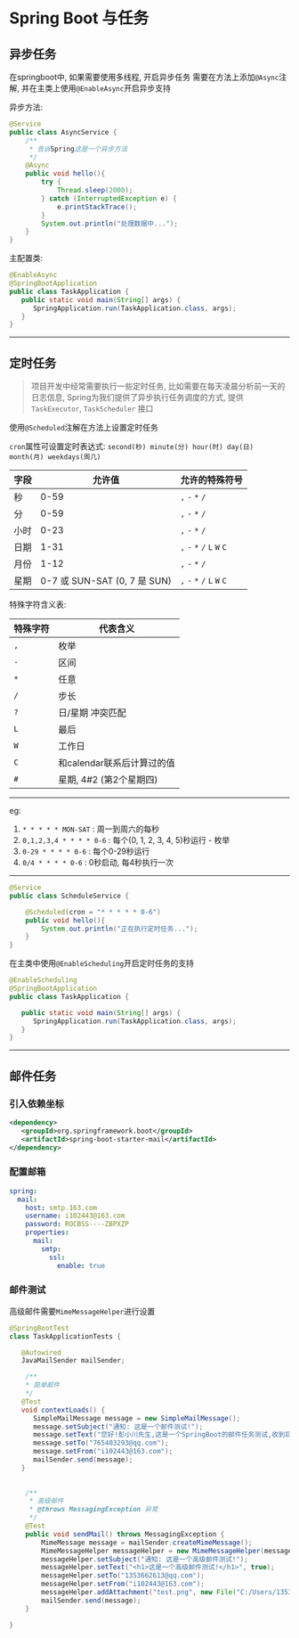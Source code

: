#  Spring Boot 与任务

## 异步任务

在springboot中, 如果需要使用多线程, 开启异步任务 需要在方法上添加`@Async`注解, 并在主类上使用`@EnableAsync`开启异步支持

异步方法:

```java
@Service
public class AsyncService {
    /**
     * 告诉Spring这是一个异步方法
     */
    @Async
    public void hello(){
        try {
            Thread.sleep(2000);
        } catch (InterruptedException e) {
            e.printStackTrace();
        }
        System.out.println("处理数据中...");
    }
}
```

主配置类:

```java
@EnableAsync
@SpringBootApplication
public class TaskApplication {
   public static void main(String[] args) {
      SpringApplication.run(TaskApplication.class, args);
   }
}
```

---

## 定时任务

> 项目开发中经常需要执行一些定时任务, 比如需要在每天凌晨分析前一天的日志信息, Spring为我们提供了异步执行任务调度的方式, 提供`TaskExecutor`, `TaskScheduler` 接口

使用`@Scheduled`注解在方法上设置定时任务

`cron`属性可设置定时表达式: `second(秒) minute(分) hour(时) day(日) month(月) weekdays(周几)`

| 字段 | 允许值                       | 允许的特殊符号                    |
| ---- | ---------------------------- | --------------------------------- |
| 秒   | 0-59                         | `,`  `-`  `*`  `/`                |
| 分   | 0-59                         | `,`  `-`  `*`  `/`                |
| 小时 | 0-23                         | `,`  `-`  `*`  `/`                |
| 日期 | 1-31                         | `,`  `-`  `*`  `/`  `L`  `W`  `C` |
| 月份 | 1-12                         | `,`  `-`  `*`  `/`                |
| 星期 | 0-7 或 SUN-SAT (0, 7 是 SUN) | `,`  `-`  `*`  `/`  `L`  `W`  `C` |

特殊字符含义表:

| 特殊字符 | 代表含义                   |
| -------- | -------------------------- |
| `,`      | 枚举                       |
| `-`      | 区间                       |
| `*`      | 任意                       |
| `/`      | 步长                       |
| `?`      | 日/星期 冲突匹配           |
| `L`      | 最后                       |
| `W`      | 工作日                     |
| `C`      | 和calendar联系后计算过的值 |
| `#`      | 星期, 4#2 (第2个星期四)    |

---

eg:

1. `* * * * * MON-SAT` :  周一到周六的每秒
2. `0,1,2,3,4 * * * * 0-6` : 每个(0, 1, 2, 3, 4, 5)秒运行 - 枚举
3. `0-29 * * * * 0-6` : 每个0-29秒运行
4. `0/4 * * * * 0-6` : 0秒启动, 每4秒执行一次

---

```java
@Service
public class ScheduleService {

    @Scheduled(cron = "* * * * * 0-6")
    public void hello(){
        System.out.println("正在执行定时任务...");
    }
}
```

在主类中使用`@EnableScheduling`开启定时任务的支持

```java
@EnableScheduling
@SpringBootApplication
public class TaskApplication {

   public static void main(String[] args) {
      SpringApplication.run(TaskApplication.class, args);
   }
}
```

---

## 邮件任务

### 引入依赖坐标

```xml
<dependency>
   <groupId>org.springframework.boot</groupId>
   <artifactId>spring-boot-starter-mail</artifactId>
</dependency>
```

### 配置邮箱

```yaml
spring:
  mail:
    host: smtp.163.com
    username: i102443@163.com
    password: ROCBSS----ZBPXZP
    properties: 
      mail: 
        smtp:
          ssl:
            enable: true
```

### 邮件测试

高级邮件需要`MimeMessageHelper`进行设置

```java
@SpringBootTest
class TaskApplicationTests {

   @Autowired
   JavaMailSender mailSender;

    /**
    * 简单邮件
    */
   @Test
   void contextLoads() {
      SimpleMailMessage message = new SimpleMailMessage();
      message.setSubject("通知: 这是一个邮件测试!");
      message.setText("您好!彭小川先生,这是一个SpringBoot的邮件任务测试,收到后请勿回复,谢谢!");
      message.setTo("765403293@qq.com");
      message.setFrom("i102443@163.com");
      mailSender.send(message);
   }
    
    
    /**
	 * 高级邮件
	 * @throws MessagingException 异常
	 */
	@Test
	public void sendMail() throws MessagingException {
		MimeMessage message = mailSender.createMimeMessage();
		MimeMessageHelper messageHelper = new MimeMessageHelper(message, true);
		messageHelper.setSubject("通知: 这是一个高级邮件测试!");
		messageHelper.setText("<h1>这是一个高级邮件测试!</h1>", true);
		messageHelper.setTo("1353662613@qq.com");
		messageHelper.setFrom("i102443@163.com");
		messageHelper.addAttachment("test.png", new File("C:/Users/13536/Desktop/kanye west.png"));
		mailSender.send(message);
	}

}
```